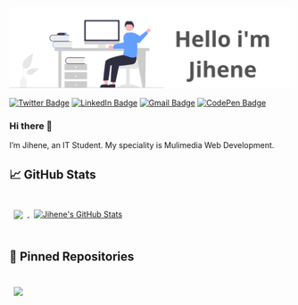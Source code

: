 [![Jihene's GitHub Banner](./hh.png)](https://jihene.dev)
<br>

[![Twitter Badge](https://img.shields.io/badge/Twitter-Profile-informational?style=flat&logo=twitter&logoColor=white&color=63A0FF)](https://twitter.com/jiheneguetari)
[![LinkedIn Badge](https://img.shields.io/badge/LinkedIn-Profile-informational?style=flat&logo=linkedin&logoColor=white&color=63A0FF)](https://www.linkedin.com/in/jihene-guetari-a00908264/)
[![Gmail Badge](https://img.shields.io/badge/Gmail-Profile-informational?style=flat&logo=gmail&logoColor=white&color=63A0FF)](https://mail.google.com/mail/u/0/?pli=1#inbox)
[![CodePen Badge](https://img.shields.io/badge/CodePen-Profile-informational?style=flat&logo=codepen&logoColor=white&color=63A0FF)](https://codepen.io/jiheneguetari)
  
### Hi there 👋
I’m Jihene, an IT Student. My speciality is Mulimedia Web Development.

## &#x1f4c8; GitHub Stats
<br>

<a href="https://github.com/jiheneguetari">
  <img align="center" style="margin:0.5rem" src="https://github-readme-stats.vercel.app/api/top-langs/?username=jiheneguetari&hide=html,css&title_color=ffffff&text_color=c9cacc&icon_color=4AB197&bg_color=6D7477" />
</a>

<a href="https://github.com/jiheneguetari">
  <img align="center" style="margin:0.5rem" src="https://github-readme-stats.vercel.app/api?username=jiheneguetari&show_icons=true&line_height=27&count_private=true&title_color=ffffff&text_color=c9cacc&icon_color=63A0FF&bg_color=6D7477" alt="Jihene's GitHub Stats" />
</a>

<br>
<br>

## 📌 Pinned Repositories

<br>

<a href="https://github.com/jiheneguetari/application">
  <img align="center" style="margin:0.5rem" src="https://github-readme-stats.vercel.app/api/pin/?username=jiheneguetari&repo=application&title_color=ffffff&text_color=c9cacc&icon_color=4AB197&bg_color=1A2B34" />
</a>

<br>

